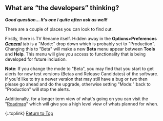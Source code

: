 <!-- START DEVELOPERS THINKING --------------- -->
## What are &ldquo;the developers&rdquo; thinking?

_**Good question... It's one I quite often ask as well!**_ 

There are a couple of places you can look to find out.

Firstly, there is TV Rename itself. Hidden away in the **Options>Preferences** _**[General](/manual/options#the-general-tab)**_ tab is a "Mode:" drop down which is probably set to "Production". Changing this to "Beta" will make a new **Beta** menu appear between **Tools** and **Help**. This menu will give you access to functionality that is being developed for future inclusion.

**Note:** If you change the mode to "Beta", you may find that you start to get alerts for new test versions (Betas and Release Candidates) of the software. If you'd like to try a newer version that may still have a bug or two then please go ahead and do the upgrade, otherwise setting "Mode:" back to "Production" will stop the alerts.

Additionally, for a longer term view of what's going on you can visit the "[Roadmap](https://github.com/TV-Rename/tvrename/milestones?direction=asc&sort=due_date&state=open "Visit TV Rename's Roadmap")" which will give you a high level view of whats planned for when.

{:.toplink}
[Return to Top]()
<!-- END DEVELOPERS THINKING ----------------- -->
